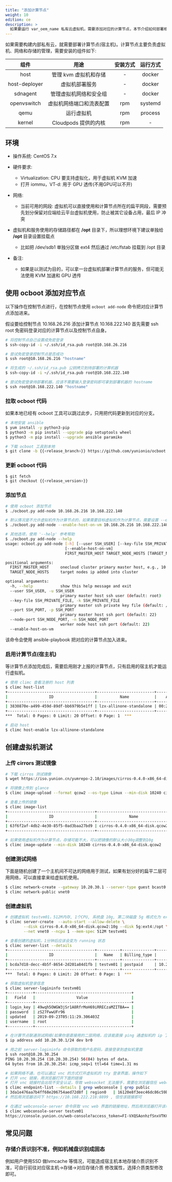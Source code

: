 ```yaml
---
title: "添加计算节点"
weight: 10
edition: ce
description: >
  如果要运行 var_oem_name 私有云虚拟机，需要添加对应的计算节点，本节介绍如何部署相应组件
---
```


如果需要构建内部私有云，就需要部署计算节点(宿主机)。计算节点主要负责虚拟机、网络和存储的管理，需要安装的组件如下:

|     组件    |           用途           | 安装方式 | 运行方式 |
|:-----------:|:------------------------:|:--------:|:--------:|
|     host    |   管理 kvm 虚拟机和存储  |    -   |  docker |
| host-deployer    |   虚拟机部署服务  |    -   |  docker |
|   sdnagent  |  管理虚拟机网络和安全组  |    -   |  docker |
| openvswitch | 虚拟机网络端口和流表配置 |    rpm   |  systemd |
|     qemu    |        运行虚拟机        |    rpm   |  process |
|    kernel   |    Cloudpods 提供的内核   |    rpm   |     -    |

## 环境

- 操作系统: CentOS 7.x
- 硬件要求:
	- Virtualization: CPU 要支持虚拟化，用于虚拟机 KVM 加速
	- 打开 iommu，VT-d: 用于 GPU 透传(不用GPU可以不开)
- 网络:
	- 当前可用的网段: 虚拟机可以直接使用和计算节点所在的扁平网段，需要预先划分保留对应端给云平台虚拟机使用，防止被其它设备占用，最后 IP 冲突
- 虚拟机和服务使用的存储路径都在 **/opt** 目录下，所以理想环境下建议单独给 **/opt** 目录设置挂载点
    - 比如把 /dev/sdb1 单独分区做 ext4 然后通过 /etc/fstab 挂载到 /opt 目录

- 备注:
	- 如果是以测试为目的，可以拿一台虚拟机部署计算节点的服务，但可能无法使用 KVM 加速和 GPU 透传

## 使用 ocboot 添加对应节点

以下操作在控制节点进行，在控制节点使用 `ocboot add-node` 命令把对应计算节点添加进来。

假设要给控制节点 10.168.26.216 添加计算节点 10.168.222.140 首先需要 ssh root 免密码登录对应的计算节点以及控制节点自身。

```bash
# 将控制节点自己设置成免密登录
$ ssh-copy-id -i ~/.ssh/id_rsa.pub root@10.168.26.216

# 尝试免密登录控制节点是否成功
$ ssh root@10.168.26.216 "hostname"

# 将生成的 ~/.ssh/id_rsa.pub 公钥拷贝到待部署的计算机器
$ ssh-copy-id -i ~/.ssh/id_rsa.pub root@10.168.222.140

# 尝试免密登录待部署机器，应该不需要输入登录密码即可拿到部署机器的 hostname
$ ssh root@10.168.222.140 "hostname"
```

### 拉取 ocboot 代码

如果本地已经有 ocboot 工具可以跳过此步，只用把代码更新到对应的分支。

```bash
# 本地安装 ansible
$ yum install -y python3-pip
$ python3 -m pip install --upgrade pip setuptools wheel
$ python3 -m pip install --upgrade ansible paramiko

# 下载 ocboot 工具到本地
$ git clone -b {{<release_branch>}} https://github.com/yunionio/ocboot && cd ./ocboot
```

### 更新 ocboot 代码

```bash
$ git fetch
$ git checkout {{<release_version>}}
```

### 添加节点

```bash
# 使用 ocboot 添加节点
$ ./ocboot.py add-node 10.168.26.216 10.168.222.140

# 默认情况是不允许虚拟机作为计算节点的，如果需要目标虚拟机作为计算节点，需要设置 --enable-host-on-vm 参数
$ ./ocboot.py add-node --enable-host-on-vm 10.168.26.216 10.168.222.140

# 其他选项，使用 '--help' 参考帮助
$ ./ocboot.py add-node --help
usage: ocboot.py add-node [-h] [--user SSH_USER] [--key-file SSH_PRIVATE_FILE] [--port SSH_PORT] [--node-port SSH_NODE_PORT]
                          [--enable-host-on-vm]
                          FIRST_MASTER_HOST TARGET_NODE_HOSTS [TARGET_NODE_HOSTS ...]

positional arguments:
  FIRST_MASTER_HOST     onecloud cluster primary master host, e.g., 10.1.2.56
  TARGET_NODE_HOSTS     target nodes ip added into cluster

optional arguments:
  -h, --help            show this help message and exit
  --user SSH_USER, -u SSH_USER
                        primary master host ssh user (default: root)
  --key-file SSH_PRIVATE_FILE, -k SSH_PRIVATE_FILE
                        primary master ssh private key file (default: /home/lzx/.ssh/id_rsa)
  --port SSH_PORT, -p SSH_PORT
                        primary master host ssh port (default: 22)
  --node-port SSH_NODE_PORT, -n SSH_NODE_PORT
                        worker node host ssh port (default: 22)
  --enable-host-on-vm
```

该命令会使用 ansible-playbook 把对应的计算节点加入进来。


### 启用计算节点(宿主机)

等计算节点添加完成后，需要启用刚才上报的计算节点，只有启用的宿主机才能运行虚拟机。

```bash
# 使用 climc 查看注册的 host 列表
$ climc host-list
+--------------------------------------+-------------------------+-------------------+----------------+----------------------------+---------+---------+-------------+----------+-----------+------------+---------------+--------------+------------+-------------------------+--------------+
|                  ID                  |          Name           |    Access_mac     |   Access_ip    |        Manager_URI         | Status  | enabled | host_status | mem_size | cpu_count | node_count |      sn       | storage_type | host_type  |         version         | storage_size |
+--------------------------------------+-------------------------+-------------------+----------------+----------------------------+---------+---------+-------------+----------+-----------+------------+---------------+--------------+------------+-------------------------+--------------+
| 3830870e-a499-459d-89df-bb6979b5e1ff | lzx-allinone-standalone | 00:22:39:4c:6c:e9 | 10.168.222.140 | http://10.168.222.140:8885 | running | false   | online      | 8192     | 4         | 1          | Not Specified | rotate       | hypervisor | master(7ab047419092301) | 50141        |
+--------------------------------------+-------------------------+-------------------+----------------+----------------------------+---------+---------+-------------+----------+-----------+------------+---------------+--------------+------------+-------------------------+--------------+
***  Total: 0 Pages: 0 Limit: 20 Offset: 0 Page: 1  ***

# 启动 host
$ climc host-enable lzx-allinone-standalone
```

## 创建虚拟机测试

### 上传 cirrors 测试镜像

```bash
# 下载 cirros 测试镜像
$ wget https://iso.yunion.cn/yumrepo-2.10/images/cirros-0.4.0-x86_64-disk.qcow2

# 将镜像上传到 glance
$ climc image-upload --format qcow2 --os-type Linux --min-disk 10240 cirros-0.4.0-x86_64-disk.qcow2 ./cirros-0.4.0-x86_64-disk.qcow2

# 查看上传的镜像
$ climc image-list
+--------------------------------------+--------------------------------+-------------+----------+-----------+----------+---------+--------+----------------------------------+
|                  ID                  |              Name              | Disk_format |   Size   | Is_public | Min_disk | Min_ram | Status |             Checksum             |
+--------------------------------------+--------------------------------+-------------+----------+-----------+----------+---------+--------+----------------------------------+
| 63f6f2af-4db2-4e30-85f5-0ad3baa27bd9 | cirros-0.4.0-x86_64-disk.qcow2 | qcow2       | 22806528 | false     | 30720    | 0       | active | 76dc07d1a730a92d0db7fb2d3c305ecd |
+--------------------------------------+--------------------------------+-------------+----------+-----------+----------+---------+--------+----------------------------------+

# 如果使用虚拟机作为计算节点，存储可能不大，可以把镜像的默认大小30g调整到10g
$ climc image-update --min-disk 10240 cirros-0.4.0-x86_64-disk.qcow2
```

### 创建测试网络

下面是随机创建了一个主机间不可达的网络用于测试，如果有划分好的扁平二层可用网络，可以直接拿来给虚拟机使用。

```bash
$ climc network-create --gateway 10.20.30.1 --server-type guest bcast0 vnet0 10.20.30.2 10.20.30.254 24
$ climc network-public vnet0
```

### 创建虚拟机

```bash
# 创建虚拟机 testvm01，512M内存, 1个CPU, 系统盘 10g, 第二块磁盘 5g 格式化为 ext4 并挂载到 /opt 的虚拟机
$ climc server-create  --auto-start --allow-delete \
		--disk cirros-0.4.0-x86_64-disk.qcow2:10g --disk 5g:ext4:/opt \
		--net vnet0 --ncpu 1 --mem-spec 512M testvm01

# 查看创建的虚拟机，1分钟后应该会变为 running 状态
$ climc server-list --details
+--------------------------------------+----------+--------------+--------------+-------+---------+------------+-----------+----------+-----------------------------+------------+---------+-------------------------+--------+-----------+
|                  ID                  |   Name   | Billing_type |     IPs      | Disk  | Status  | vcpu_count | vmem_size | Secgroup |         Created_at          | Hypervisor | os_type |          Host           | Tenant | is_system |
+--------------------------------------+----------+--------------+--------------+-------+---------+------------+-----------+----------+-----------------------------+------------+---------+-------------------------+--------+-----------+
| bcda7d18-decc-4b5f-8654-2d201a84d1fb | testvm01 | postpaid     | 10.20.30.254 | 35840 | running | 1          | 512       | Default  | 2019-09-23T05:08:49.000000Z | kvm        | Linux   | lzx-allinone-standalone | system | false     |
+--------------------------------------+----------+--------------+--------------+-------+---------+------------+-----------+----------+-----------------------------+------------+---------+-------------------------+--------+-----------+
***  Total: 0 Pages: 0 Limit: 20 Offset: 0 Page: 1  ***

# 获取虚拟机登录信息
$ climc server-logininfo testvm01
+-----------+------------------------------------------+
|   Field   |                  Value                   |
+-----------+------------------------------------------+
| login_key | 49wqh5OWGW3jSr1A8RfrMoH69iRRECzaMZITBA== |
| password  | zS27FwwUFr96                             |
| updated   | 2019-09-23T05:11:29.306403Z              |
| username  | root                                     |
+-----------+------------------------------------------+

# 在计算节点联通测试网络(如果你是直接用的二层网络，应该能直接 ping 通虚拟机的 ip 了，不需要做这一步)
$ ip address add 10.20.30.1/24 dev br0

# 用之前 server-logininfo 命令获取的用户名密码，直接登录到虚拟机里面
$ ssh root@10.20.30.254
PING 10.20.30.254 (10.20.30.254) 56(84) bytes of data.
64 bytes from 10.20.30.254: icmp_seq=1 ttl=64 time=1.31 ms

# 如果网络不通，也可以通过 vnc 的方式打开虚拟机的 tty 登录界面，操作如下
# 打开 vnc 链接，用浏览器打开下面的链接
# 打开 vnc 链接时会出现不安全认证，导致 websocket 无法握手，需要在浏览器信任 webconsole server 对应的 endpoint
$ climc endpoint-list --details | grep webconsole | grep public
| 3da1e476aa7b4ff68e206754aed72d8f | region0   | 16120e8f3eec46dc86c59b3e426b0502 | webconsole      | webconsole      | https://10.168.222.218:8899         | public    | true    |
# 然后用浏览器访问下 https://10.168.222.218:8899 , 信任该链接即可

# 在通过 webconsole-server 命令获取 vnc web 界面的链接地址，然后用浏览器打开该地址
$ climc webconsole-server testvm01
https://console.yunion.cn/web-console?access_token=FI-VXQSAonhzfSnxVTKCCbwHinp7swlRkmi-4p6s-4OfZpg6TG9YhWuwbHEUA1D7XoKu_w%3D%3D&api_server=https%3A%2F%2F10.168.222.216%3A8899&password=65xB2kaE&protocol=vnc
```

## 常见问题
### 存储介质识别不准，例如机械盘识别成固态
例如用户使用SSD 做lvmcache 等情况，可能造成宿主机本地存储介质识别不准，可自行前往对应宿主机->存储->对应存储介质 修改属性，选择介质类型修改即可。
